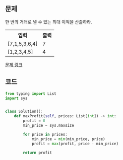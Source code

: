 ## 문제

한 번의 거래로 낼 수 있는 최대 이익을 산출하라.

 <table>
	<th>입력</th>
	<th>출력</th>
	<tr><!-- 첫번째 줄 시작 -->
	    <td>[7,1,5,3,6,4]</td>
	    <td>7</td>
	</tr><!-- 첫번째 줄 끝 -->
	<tr><!-- 두번째 줄 시작 -->
	    <td>[1,2,3,4,5]</td>
	    <td>4</td>
	</tr><!-- 두번째 줄 끝 -->
    </table>

<a href="https://leetcode.com/problems/best-time-to-buy-and-sell-stock-ii/" target="_blank">문제 링크</a>

## 코드

```python
from typing import List
import sys


class Solution():
    def maxProfit(self, prices: List[int]) -> int:
        profit = 0
        min_price = sys.maxsize

        for price in prices:
            min_price = min(min_price, price)
            profit = max(profit, price - min_price)

        return profit
```